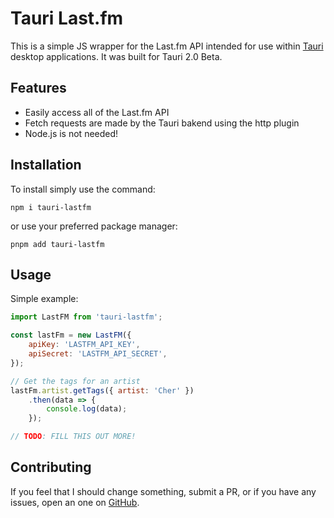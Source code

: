 # Tauri Last.fm

This is a simple JS wrapper for the Last.fm API intended for use within [Tauri](https://v2.tauri.app/) desktop applications.
It was built for Tauri 2.0 Beta.

## Features

- Easily access all of the Last.fm API
- Fetch requests are made by the Tauri bakend using the http plugin
- Node.js is not needed!

## Installation

To install simply use the command:

```
npm i tauri-lastfm
```

or use your preferred package manager:

```
pnpm add tauri-lastfm
```

## Usage

Simple example:

```js
import LastFM from 'tauri-lastfm';

const lastFm = new LastFM({
    apiKey: 'LASTFM_API_KEY',
    apiSecret: 'LASTFM_API_SECRET',
});

// Get the tags for an artist
lastFm.artist.getTags({ artist: 'Cher' })
    .then(data => {
        console.log(data);
    });

// TODO: FILL THIS OUT MORE!
```

## Contributing

If you feel that I should change something, submit a PR, or if you have any issues, open an one on [GitHub](https://github.com/errormine/tuari-lastfm).